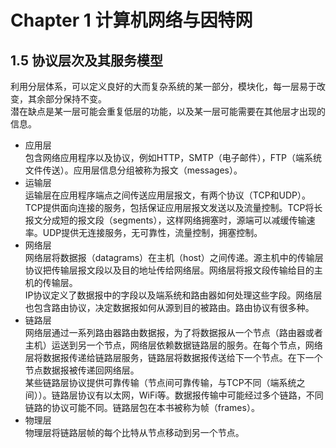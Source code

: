 # Chapter 1 计算机网络与因特网
## 1.5 协议层次及其服务模型
利用分层体系，可以定义良好的大而复杂系统的某一部分，模块化，每一层易于改变，其余部分保持不变。\
潜在缺点是某一层可能会重复低层的功能，以及某一层可能需要在其他层才出现的信息。
* 应用层 \
包含网络应用程序以及协议，例如HTTP，SMTP（电子邮件），FTP（端系统文件传送）。应用层信息分组被称为报文（messages）。
* 运输层 \
运输层在应用程序端点之间传送应用层报文，有两个协议（TCP和UDP）。TCP提供面向连接的服务，包括保证应用层报文发送以及流量控制。TCP将长报文分成短的报文段（segments），这样网络拥塞时，源端可以减缓传输速率。UDP提供无连接服务，无可靠性，流量控制，拥塞控制。
* 网络层 \
网络层将数据报（datagrams）在主机（host）之间传递。源主机中的传输层协议把传输层报文段以及目的地址传给网络层。网络层将报文段传输给目的主机的传输层。\
IP协议定义了数据报中的字段以及端系统和路由器如何处理这些字段。网络层也包含路由协议，决定数据报如何从源到目的被路由。路由协议有很多种。
* 链路层 \
网络层通过一系列路由器路由数据报，为了将数据报从一个节点（路由器或者主机）运送到另一个节点，网络层依赖数据链路层的服务。在每个节点，网络层将数据报传递给链路层服务，链路层将数据报传送给下一个节点。在下一个节点数据报被传递回网络层。\
某些链路层协议提供可靠传输（节点间可靠传输，与TCP不同（端系统之间））。链路层协议有以太网，WiFi等。数据报传输中可能经过多个链路，不同链路的协议可能不同。链路层包在本书被称为帧（frames）。
* 物理层 \
物理层将链路层帧的每个比特从节点移动到另一个节点。

